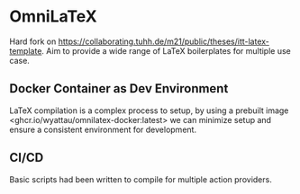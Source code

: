 # OmniLaTeX

Hard fork on https://collaborating.tuhh.de/m21/public/theses/itt-latex-template. Aim to provide a wide range of LaTeX boilerplates for multiple use case.

## Docker Container as Dev Environment

LaTeX compilation is a complex process to setup, by using a prebuilt image <ghcr.io/wyattau/omnilatex-docker:latest> we can minimize setup and ensure a consistent environment for development.

## CI/CD

Basic scripts had been written to compile for multiple action providers.